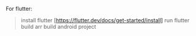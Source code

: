 For flutter:

> install flutter [https://flutter.dev/docs/get-started/install]
> run flutter build arr 
> build android project